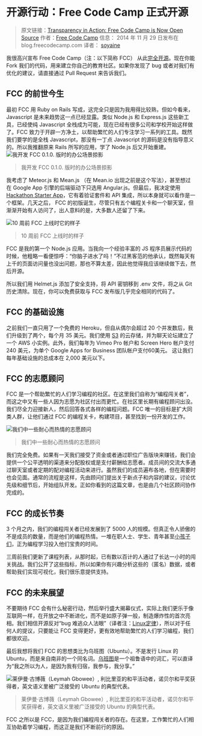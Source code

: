 # 开源行动：Free Code Camp 正式开源

> 原文链接：[Transparency in Action: Free Code Camp is Now Open Source](https://medium.freecodecamp.com/transparency-in-action-free-code-camp-is-now-open-source-9dae1985d925#.1zh20tm2o)
> 作者：[Free Code Camp](https://medium.freecodecamp.com/@FreeCodeCamp?source=post_header_lockup)
> 信息： 2014 年 11 月 29 日发布在 blog.freecodecamp.com
> 译者： [soyaine](http://github.com/soyaine)

我很高兴宣布 Free Code Camp（注：以下简称 FCC） 从此[完全开源](https://github.com/freecodecamp/freecodecamp)。现在你能 Fork 我们的代码，用来建立你自己的教育社区。如果你发现了 bug 或者对我们有优化的建议，请直接通过 Pull Request 来告诉我们。

## FCC 的前世今生
最初 FCC 用 Ruby on Rails 写成，这完全只是因为我用得比较熟，但如今看来， Javascript 是未来趋势这一点已经显露。类似 Node.js 和 Express.js 这些新工具，已经使纯 Javascript 全栈成为可能，现在已经有很多公司和学校开始这样做了。FCC 致力于开辟一方净土，以帮助繁忙的人们专注学习一系列的工具。既然我们要学的是全栈 Javascript，那没有一丁点 Javascript 的源码是没有指导意义的。所以我推翻原来 Rails 所写的应用，学了 Node.js 后又开始重建。
![我开发 FCC 0.1.0. 版时的办公场景掠影](http://ofjku7mlm.bkt.clouddn.com/16-10-24/70706423.jpg)
> 我开发 FCC 0.1.0. 版时的办公场景掠影

我考虑了 Meteor.js 和 Mean.js （在 Mean.io 出现之前是这个写法），甚至想过在 Google App 引擎的后端驱动下只选用 Angular.js。但最后，我决定使用 [Hackathon Starter App](https://github.com/sahat/hackathon-starter)，它有着验证套件和 API 集成，所以本身就可以看作是一个框架。几天之后， FCC 的初版诞生，尽管只有五个编程关卡和一个聊天室，但渐渐开始有人访问了，出人意料的是，大多数人还留了下来。

![10 周前 FCC 上线时它的样子](http://ofjku7mlm.bkt.clouddn.com/16-10-24/91741104.jpg)
> 10 周前 FCC 上线时的样子

 FCC 是我的第一个 Node.js 应用。当我向一个经验丰富的 JS 程序员展示代码的时候，他粗略一看便惊呼：“你脑子进水了吗！”不过黑客范的他承认，既然每天有上千的页面访问量也没出问题，那也不算太差，因此他觉得我应该继续做下去，然后开源。

所以我们用 Helmet.js 添加了安全支持，将 API 密钥移到 .env 文件，将之从 Git 历史清除。现在，你可以免费获取与 FCC 发布版几乎完全相同的代码了。

## FCC 的基础设施
之前我们一直只用了一个免费的 Heroku，但自从偶尔会超过 20 个并发数后，我们升级到了两个，每个月 35 美元。我们使用 [S3](https://www.wikiwand.com/en/Amazon_S3) 的云存储，并为聊天论坛建立了一个 AWS 小实例。此外，我们每年为 Vimeo Pro 帐户和 Screen Hero 帐户支付 240 美元，为单个 Google Apps for Business 团队帐户支付60美元。 这让我们每年基础设施的总成本在 2,000 美元以下。

## FCC 的志愿顾问
FCC 是一个帮助繁忙的人们学习编程的社区。在这里我们自称为“编程闯关者”，而这之中又有一些人因为志愿为社区付出而更忙。在社区里长期有编程顾问出没。我们尽全力迎接新人，然后回答各式各样的编程问题。FCC 唯一的目标是扩大同类人群，让他们通过 FCC 的编程关卡，构建项目，甚至找到一份开发的工作。

![我们中一些耐心而热情的志愿顾问](http://ofjku7mlm.bkt.clouddn.com/16-10-24/54833752.jpg)
> 我们中一些耐心而热情的志愿顾问

我们完全免费。如果有一天我们接受了资金或者通过职位广告版块来赚钱，我们会提供一个公平透明的渠道来分配股权或是支付薪酬给志愿者。成员间的交流大多通过聊天室或者定期的配对编程活动来进行。虽然我们的成员遍布各地，但在需要时也会见面。通常的流程是这样，先由顾问们提出关于新点子和内容的建议，讨论优先级和细节后，开始组队开发。正如你看到的这篇文章，也是由几个社区顾问协作完成的。

## FCC 的成长节奏
3 个月之内，我们的编程闯关者已经发展到了 5000 人的规模。但真正令人骄傲的不是成员的数量，而是他们的编程热情。一堆在职人士、学生、青年甚至[小孩子们](http://blog.freecodecamp.com/2014/11/I-am-a-Grandma-and-my-coding-career-is-just-getting-started.html)，正为编程学习投入他们宝贵的时间。

三周前我们更新了课程列表，从那时起，已有数以百计的人通过了长达一小时的闯关挑战。我们公开了这些指标，所以如果你有兴趣分析这些的（匿名）数据，或者帮助我们实现可视化，我们很乐意提供支持。

## FCC 的未来展望
不要期待 FCC 会有什么秘密行动，然后举行盛大揭幕仪式，实际上我们更乐于像互联网一样，在开放之中不断进化，而不是如原子弹一般，制造爆炸性的首次亮相。我们相信开源反对“bug 难逃众人法眼”（译者注：[Linux定律](https://www.wikiwand.com/zh/%E6%9E%97%E7%BA%B3%E6%96%AF%E5%AE%9A%E5%BE%8B)），所以对于任何人的提议，只要能让 FCC 变得更好，更有效地帮助繁忙的人们学习编程，我们都很欢迎。

最后我想将我们 FCC 的思想类比为乌班图（Ubuntu）。不是发行 Linux 的 Ubuntu，而是来自南非的一个同名词。[乌班图](https://zh.wikipedia.org/wiki/%E4%B9%8C%E7%8F%AD%E5%9B%BE)是一个祖鲁语中的词汇，可以直译为“我之所以为人，是因为我有归宿，我参与，我分享。”

![莱伊曼·古博薇（Leymah Gbowee）, 利比里亚的和平活动者，诺贝尔和平奖获得者，英文语义里被广泛接受的 Ubuntu 的典型代表。](http://ofjku7mlm.bkt.clouddn.com/16-10-24/36973040.jpg)
> 莱伊曼·古博薇（Leymah Gbowee）, 利比里亚的和平活动者，诺贝尔和平奖获得者，英文语义里被广泛接受的 Ubuntu 的典型代表。

FCC 之所以是 FCC，是因为我们编程闯关者的存在。在这里，工作繁忙的人们相互协助着学习编程，而这正是我们不断前行的原因。

